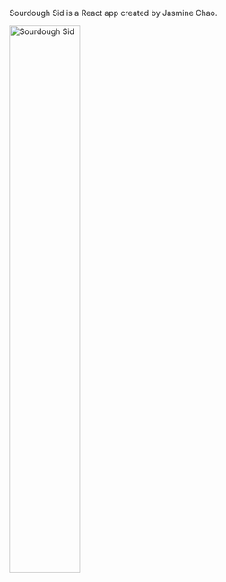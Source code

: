 Sourdough Sid is a React app created by Jasmine Chao.

<img src="/images/readme.png" alt="Sourdough Sid" width="50%">